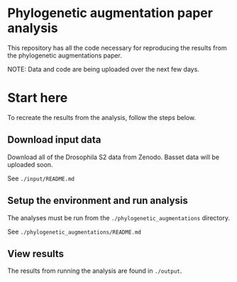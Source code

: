# Phylogenetic augmentation paper analysis
This repository has all the code necessary for reproducing the results from the phylogenetic augmentations paper.

NOTE: Data and code are being uploaded over the next few days.

# Start here
To recreate the results from the analysis, follow the steps below.

## Download input data
Download all of the Drosophila S2 data from Zenodo. Basset data will be uploaded soon.

See `./input/README.md`

## Setup the environment and run analysis
The analyses must be run from the `./phylogenetic_augmentations` directory.

See `./phylogenetic_augmentations/README.md`

## View results
The results from running the analysis are found in `./output`.